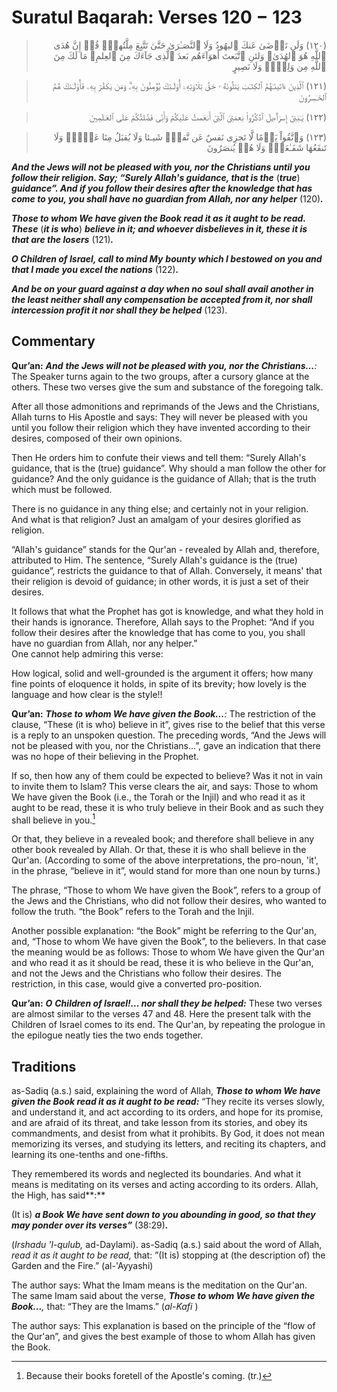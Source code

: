 Suratul Baqarah: Verses 120 − 123
=================================

<blockquote dir="rtl">
  <p>
(١٢٠) وَلَن تَرۡضَىٰ عَنكَ ٱليهُودُ وَلَا ٱلنَّصَـٰرَىٰ حَتَّىٰ
تَتَّبِعَ مِلَّتُهمۡ‌ۗ قُلۡ إِنَّ هُدَى ٱللَّهِ هُوَ ٱلهُدَىٰ‌ۗ وَلئنِ
ٱتَّبَعتَ أَهوَآءَهُم بَعدَ ٱلَّذِى جَآءَكَ مِنَ ٱلعِلمِ‌ۙ مَا لَكَ
مِنَ ٱللَّهِ مِن وَلِىٍّ۬ وَلَا نَصِيرٍ
  </p>
</blockquote>

<blockquote dir="rtl">
  <p>
(١٢١) ٱلَّذِينَ ءَاتَينَـٰهُمُ ٱلكِتَـٰبَ يَتلُونَهُ ۥ حَقَّ
تِلَاوَتِهِۦۤ أُوْلَـئِكَ يُؤۡمِنُونَ بِهِۦ‌ۗ وَمَن يَكفُرۡ بِهِۦ
فَأُوْلَـٰئكَ هُمُ ٱلخَـٰسِرُونَ
  </p>
</blockquote>

<blockquote dir="rtl">
  <p>
(١٢٢) يَـٰبَنِىٓ إِسرَٲٓءيلَ ٱذۡكُرُواْ نِعمَتِىَ ٱلَّتِىٓ أَنعَمتُ
عَلَيكُمۡ وَأَنِّى فَضَّلتُكُمۡ عَلَى ٱلعَـٰلَمِينَ
  </p>
</blockquote>

<blockquote dir="rtl">
  <p>
(١٢٣) وَٱتَّقُواْ يَوۡمًا لَّا تَجزِى نَفسٌ عَن نَّفسٍ۬ شَيـئا وَلَا
يُقبَلُ مِنَا عَدۡلٌ۬ وَلَا تَنفَعُهَا شَفَـٰعَةٌ۬ وَلَا هُمۡ
يُنصَرُونَ
  </p>
</blockquote>

***And the Jews will not be pleased with you, nor the Christians until
you follow their religion. Say; “Surely Allah's guidance, that is the***
(***true***) ***guidance”. And if you follow their desires after the
knowledge that has come to you, you shall have no guardian from Allah,
nor any helper*** (120)***.***

***Those to whom We have given the Book read it as it aught to be read.
These*** (***it is who***) ***believe in it; and whoever disbelieves in
it, these it is that are the losers*** (121)***.***

***O Children of Israel, call to mind My*** ***bounty which I bestowed
on you and that I made you excel the nations*** (122)***.***

***And be on your guard against a day when no soul shall avail another
in the least neither shall any compensation be accepted from it, nor
shall intercession profit it nor shall they be helped*** (123).

Commentary
----------

**Qur’an:** ***And*** ***the Jews will not be pleased with you, nor the
Christians...**:* The Speaker turns again to the two groups, after a
cursory glance at the others. These two verses give the sum and
substance of the foregoing talk.

After all those admoni­tions and reprimands of the Jews and the
Christians, Allah turns to His Apostle and says: They will never be
pleased with you until you follow their religion which they have
invented according to their desires, composed of their own opinions.

Then He orders him to confute their views and tell them: “Surely Allah's
guid­ance, that is the (true) guidance”. Why should a man follow the
other for guidance? And the only guidance is the guidance of Allah; that
is the truth which must be followed.

There is no guidance in any thing else; and certainly not in your
religion. And what is that religion? Just an amalgam of your desires
glorified as religion.

“Allah's guidance” stands for the Qur'an - revealed by Allah and,
therefore, attributed to Him. The sentence, “Surely Allah's guidance is
the (true) guidance”, restricts the guidance to that of Allah.
Conversely, it means' that their religion is devoid of guidance; in
other words, it is just a set of their desires.

It follows that what the Prophet has got is knowledge, and what they
hold in their hands is ignorance. Therefore, Allah says to the Prophet:
“And if you follow their desires after the knowledge that has come to
you, you shall have no guardian from Allah, nor any helper.”  
 One cannot help admiring this verse:

How logical, solid and well-grounded is the argument it offers; how many
fine points of eloquence it holds, in spite of its brevity; how lovely
is the language and how clear is the style!!

**Qur’an:** ***Those to whom We have given the Book...**:* The
restriction of the clause, “These (it is who) believe in it”, gives rise
to the belief that this verse is a reply to an unspoken question. The
preceding words, “And the Jews will not be pleased with you, nor the
Christians...”, gave an indication that there was no hope of their
believing in the Prophet.

If so, then how any of them could be expected to believe? Was it not in
vain to invite them to Islam? This verse clears the air, and says: Those
to whom We have given the Book (i.e., the Torah or the Injil) and who
read it as it aught to be read, these it is who truly believe in their
Book and as such they shall believe in you.[^1]

Or that, they believe in a revealed book; and therefore shall believe in
any other book revealed by Allah. Or that, these it is who shall believe
in the Qur'an. (According to some of the above interpretations, the
pro-noun, 'it', in the phrase, “believe in it”, would stand for more
than one noun by turns.)

The phrase, “Those to whom We have given the Book”, refers to a group of
the Jews and the Christians, who did not follow their desires, who
wanted to follow the truth. “the Book” refers to the Torah and the
Injil.

Another possible explanation: “the Book” might be re­ferring to the
Qur'an, and, “Those to whom We have given the Book”, to the believers.
In that case the meaning would be as follows: Those to whom We have
given the Qur'an and who read it as it should be read, these it is who
believe in the Qur'an, and not the Jews and the Christians who follow
their desires. The restriction, in this case, would give a converted
pro-position.

**Qur’an:** ***O*** ***Children of Israel!... nor shall they be
helped:*** These two verses are almost similar to the verses 47 and 48.
Here the present talk with the Children of Israel comes to its end. The
Qur'an, by repeating the prologue in the epilogue neatly ties the two
ends together.

Traditions
----------

as-Sadiq (a.s.) said, explaining the word of Allah, ***Those to whom We
have given the Book read it as it aught to be read:*** “They recite its
verses slowly, and understand it, and act accord­ing to its orders, and
hope for its promise, and are afraid of its threat, and take lesson from
its stories, and obey its command­ments, and desist from what it
prohibits. By God, it does not mean memorizing its verses, and studying
its letters, and reciting its chapters, and learning its one-tenths and
one-fifths.

They remembered its words and neglected its boundaries. And what it
means is meditating on its verses and acting according to its orders.
Allah, the High, has said**:**

(It is) ***a Book We have sent down to you abounding in good, so that
they may ponder over its verses”*** (38:29)***.***

(*Irshadu 'l-qulub,* ad-Daylami). as-Sadiq (a.s.) said about the word of
Allah, *read it as it aught to be read,* that: ”(It is) stopping at (the
description of) the Garden and the Fire.” (al-'Ayyashi)

The author says: What the Imam means is the meditation on the Qur'an.  
 The same Imam said about the verse, ***Those to whom We have given the
Book...**,* that: “They are the Imams.” (*al-Kafi* )

The author says: This explanation is based on the principle of the “flow
of the Qur'an”, and gives the best example of those to whom Allah has
given the Book.

[^1]: Because their books foretell of the Apostle's coming. (tr.)


